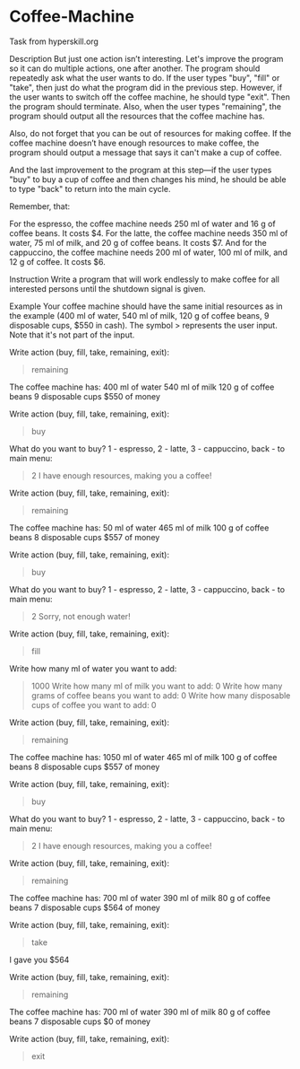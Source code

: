 # Coffee-Machine
Task from hyperskill.org

Description
But just one action isn’t interesting. Let's improve the program so it can do multiple actions, one after another.
The program should repeatedly ask what the user wants to do. If the user types "buy", "fill" or "take", then just do what the program did in the previous step.
However, if the user wants to switch off the coffee machine, he should type "exit". Then the program should terminate.
Also, when the user types "remaining", the program should output all the resources that the coffee machine has.

Also, do not forget that you can be out of resources for making coffee. If the coffee machine doesn’t have enough resources to make coffee,
the program should output a message that says it can't make a cup of coffee.

And the last improvement to the program at this step—if the user types "buy" to buy a cup of coffee and then changes his mind, he should be able to type "back" to return into the main cycle.

Remember, that:

For the espresso, the coffee machine needs 250 ml of water and 16 g of coffee beans. It costs $4.
For the latte, the coffee machine needs 350 ml of water, 75 ml of milk, and 20 g of coffee beans. It costs $7.
And for the cappuccino, the coffee machine needs 200 ml of water, 100 ml of milk, and 12 g of coffee. It costs $6.

Instruction
Write a program that will work endlessly to make coffee for all interested persons until the shutdown signal is given.

Example
Your coffee machine should have the same initial resources as in the example (400 ml of water, 540 ml of milk, 120 g of coffee beans, 9 disposable cups, $550 in cash).
The symbol > represents the user input. Note that it's not part of the input.

Write action (buy, fill, take, remaining, exit):
> remaining

The coffee machine has:
400 ml of water
540 ml of milk
120 g of coffee beans
9 disposable cups
$550 of money

Write action (buy, fill, take, remaining, exit):
> buy

What do you want to buy? 1 - espresso, 2 - latte, 3 - cappuccino, back - to main menu:
> 2
I have enough resources, making you a coffee!

Write action (buy, fill, take, remaining, exit):
> remaining

The coffee machine has:
50 ml of water
465 ml of milk
100 g of coffee beans
8 disposable cups
$557 of money

Write action (buy, fill, take, remaining, exit):
> buy

What do you want to buy? 1 - espresso, 2 - latte, 3 - cappuccino, back - to main menu:
> 2
Sorry, not enough water!

Write action (buy, fill, take, remaining, exit):
> fill

Write how many ml of water you want to add:
> 1000
Write how many ml of milk you want to add:
> 0
Write how many grams of coffee beans you want to add:
> 0
Write how many disposable cups of coffee you want to add:
> 0

Write action (buy, fill, take, remaining, exit):
> remaining

The coffee machine has:
1050 ml of water
465 ml of milk
100 g of coffee beans
8 disposable cups
$557 of money

Write action (buy, fill, take, remaining, exit):
> buy

What do you want to buy? 1 - espresso, 2 - latte, 3 - cappuccino, back - to main menu:
> 2
I have enough resources, making you a coffee!

Write action (buy, fill, take, remaining, exit):
> remaining

The coffee machine has:
700 ml of water
390 ml of milk
80 g of coffee beans
7 disposable cups
$564 of money

Write action (buy, fill, take, remaining, exit):
> take

I gave you $564

Write action (buy, fill, take, remaining, exit):
> remaining

The coffee machine has:
700 ml of water
390 ml of milk
80 g of coffee beans
7 disposable cups
$0 of money

Write action (buy, fill, take, remaining, exit):
> exit
